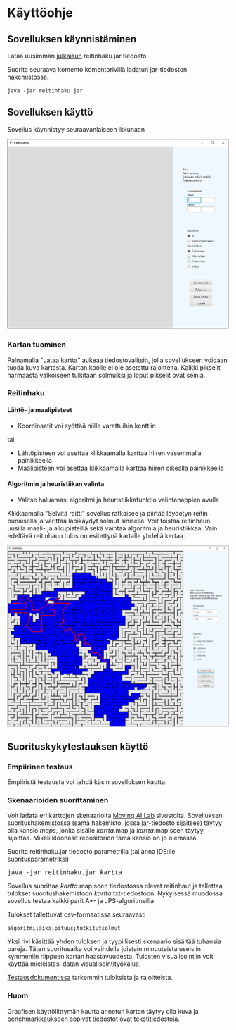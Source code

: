 # Käyttöohje

## Sovelluksen käynnistäminen

Lataa uusimman [julkaisun](https://github.com/hoffrenm/reitinhaku/releases) reitinhaku.jar tiedosto

Suorita seuraava komento komentorivillä ladatun jar-tiedoston hakemistossa.
```
java -jar reitinhaku.jar
```

## Sovelluksen käyttö

Sovellus käynnistyy seuraavanlaiseen ikkunaan

![Aloitus](https://github.com/hoffrenm/reitinhaku/blob/master/dokumentaatio/images/img4.PNG)

### Kartan tuominen

Painamalla "Lataa kartta" aukeaa tiedostovalitsin, jolla sovellukseen voidaan tuoda kuva kartasta. Kartan koolle ei ole asetettu rajoitteita. Kaikki pikselit harmaasta valkoiseen tulkitaan solmuiksi ja loput pikselit ovat seiniä.

### Reitinhaku

#### Lähtö- ja maalipisteet
- Koordinaatit voi syöttää niille varattuihin kenttiin

tai

- Lähtöpisteen voi asettaa klikkaamalla karttaa hiiren vasemmalla painikkeella
- Maalipisteen voi asettaa klikkaamalla karttaa hiiren oikealla painikkeella

#### Algoritmin ja heuristiikan valinta
- Valitse haluamasi algoritmi ja heuristiikkafunktio valintanappien avulla

Klikkaamalla "Selvitä reitti" sovellus ratkaisee ja piirtää löydetyn reitin punaisella ja värittää läpikäydyt solmut sinisellä. Voit toistaa reitinhaun uusilla maali- ja alkupisteillä sekä vaihtaa algoritmia ja heuristiikkaa. Vain edeltävä reitinhaun tulos on esitettynä kartalle yhdellä kertaa.

![Reitinhaku](https://github.com/hoffrenm/reitinhaku/blob/master/dokumentaatio/images/img5.PNG)

## Suorituskykytestauksen käyttö

### Empiirinen testaus

Empiiristä testausta voi tehdä käsin sovelluksen kautta.

### Skenaarioiden suorittaminen

Voit ladata eri karttojen skenaarioita [Moving AI Lab](https://movingai.com/benchmarks/grids.html) sivustolta.
Sovelluksen suoritushakemistossa (sama hakemisto, jossa jar-tiedosto sijaitsee) täytyy olla kansio _maps_, jonka sisälle _kartta_.map ja _kartta_.map.scen täytyy sijoittaa. Mikäli kloonasit repositorion tämä kansio on jo olemassa.

Suorita reitinhaku.jar tiedosto parametrilla (tai anna IDE:lle suoritusparametriksi)
<pre>
java -jar reitinhaku.jar <i>kartta</i>
</pre>

Sovellus suorittaa _kartta_.map.scen tiedostossa olevat reitinhaut ja tallettaa tulokset suoritushakemistoon _kartta_.txt-tiedostoon. Nykyisessä muodossa sovellus testaa kaikki parit A*- ja JPS-algoritmeilla.

Tulokset tallettuvat csv-formaatissa seuraavasti
```
algoritmi;aika;pituus;tutkitutsolmut
```

Yksi rivi käsittää yhden tuloksen ja tyypillisesti skenaario sisältää tuhansia pareja. Täten suoritusaika voi vaihdella joistain minuuteista useisiin kymmeniin riippuen kartan haastavuudesta. Tulosten visualisointiin voit käyttää mieleistäsi datan visualisointityökalua.

[Testausdokumentissa](https://github.com/hoffrenm/reitinhaku/blob/master/dokumentaatio/testausdokumentti.md#suorituskykyvertailu) tarkemmin tuloksista ja rajoitteista.

### Huom

Graafisen käyttöliittymän kautta annetun kartan täytyy olla kuva ja benchmarkkaukseen sopivat tiedostot ovat tekstitiedostoja.
